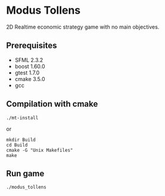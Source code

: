 # Modus Tollens
2D Realtime economic strategy game with no main objectives.

## Prerequisites

* SFML 2.3.2
* boost 1.60.0
* gtest 1.7.0
* cmake 3.5.0
* gcc

## Compilation with cmake

    ./mt-install

or

    mkdir Build
    cd Build
    cmake -G "Unix Makefiles"
    make

## Run game

    ./modus_tollens
